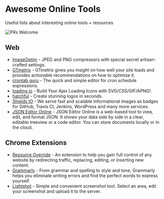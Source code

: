 # Awesome Online Tools
Useful lists about interesting online tools + resources

![PRs Welcome](https://img.shields.io/badge/PRs-welcome-brightgreen.svg?style=flat-square)

## Web
+ [ImageOptim](https://imageoptim.com/online) - JPEG and PNG compressors with special secret artisan-crafted settings.
+ [GTmetrix](https://gtmetrix.com/) - GTmetrix gives you insight on how well your site loads and provides actionable recommendations on how to optimize it.
+ [crontab guru](https://crontab.guru/) - The quick and simple editor for cron schedule expressions.
+ [loading.io](https://loading.io/) - Build Your Ajax Loading Icons with SVG/CSS/GIF/APNG!.
+ [hatchful](https://hatchful.shopify.com/) - Create stunning logos in seconds.
+ [Shields IO](https://shields.io/) - We serve fast and scalable informational images as badges for GitHub, Travis CI, Jenkins, WordPress and many more services.
+ [JSON Editor Online](https://jsoneditoronline.org/) - JSON Editor Online is a web-based tool to view, edit, and format JSON. It shows your data side by side in a clear, editable treeview or a code editor. You can store documents locally or in the cloud.

## Chrome Extensions
+ [Resource Override](https://chrome.google.com/webstore/detail/resource-override/pkoacgokdfckfpndoffpifphamojphii) - An extension to help you gain full control of any website by redirecting traffic, replacing, editing, or inserting new content.
+ [Grammarly](https://chrome.google.com/webstore/detail/grammarly-for-chrome/kbfnbcaeplbcioakkpcpgfkobkghlhen) - From grammar and spelling to style and tone, Grammarly helps you eliminate writing errors and find the perfect words to express yourself.
+ [Lightshot](https://chrome.google.com/webstore/detail/lightshot-screenshot-tool/mbniclmhobmnbdlbpiphghaielnnpgdp) - Simple and convenient screenshot tool. Select an area, edit your screenshot and upload it to the server.
